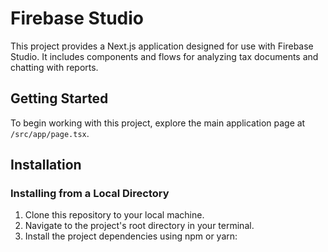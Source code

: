 # Firebase Studio

This project provides a Next.js application designed for use with Firebase Studio. It includes components and flows for analyzing tax documents and chatting with reports.

## Getting Started

To begin working with this project, explore the main application page at `/src/app/page.tsx`.

## Installation

### Installing from a Local Directory

1.  Clone this repository to your local machine.
2.  Navigate to the project's root directory in your terminal.
3.  Install the project dependencies using npm or yarn:

